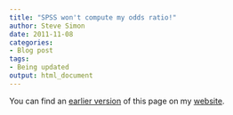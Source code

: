 ```yaml
---
title: "SPSS won't compute my odds ratio!"
author: Steve Simon
date: 2011-11-08
categories:
- Blog post
tags:
- Being updated
output: html_document
---
```


You can find an [earlier version][sim1] of this page on my [website][sim2].

[sim1]: http://www.pmean.com/11/ThreeRows.html
[sim2]: http://www.pmean.com
